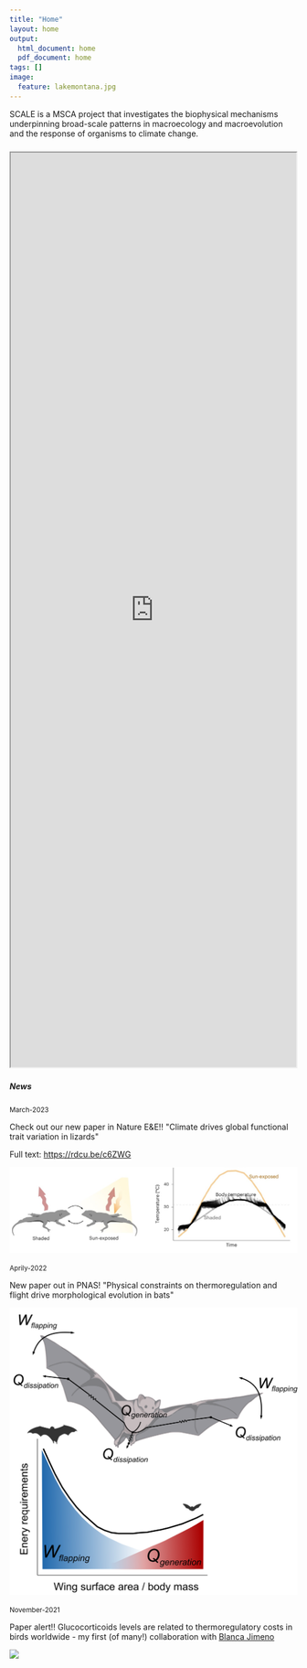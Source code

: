 ```yaml
---
title: "Home"
layout: home
output:
  html_document: home
  pdf_document: home
tags: []
image:
  feature: lakemontana.jpg
---
```

SCALE is a MSCA project that investigates the biophysical mechanisms underpinning broad-scale patterns in macroecology and macroevolution and the response of organisms to climate change. 

<div class="grid">
    <div class="column12">
       <div class="content">
           <h5></h5>
       <iframe style="width: 500px; height: 1600px;" src="https://jrubalcaba.github.io/twitter-embed/" width="300" height="150"></iframe>
       </div>
    </div>
    <div class="column12">
       <div class="content">
          <h5>News</h5> 
          <!---><!--->
          <small>March-2023</small>
           <p> Check out our new paper in Nature E&E!! "Climate drives global functional trait variation in lizards" </p>
           <p> Full text: <a href=" https://rdcu.be/c6ZWG"> https://rdcu.be/c6ZWG </a> </p>
           <p> <a href="https://www.nature.com/articles/s41559-023-02007-x"> <img src="/images/news/lizards.jpg"/> </a> </p>
          <!---><!--->
          <small>Aprily-2022</small>
           <p> New paper out in PNAS! "Physical constraints on thermoregulation and flight drive morphological evolution in bats"</p>
           <p> <a href="https://www.pnas.org/doi/10.1073/pnas.2103745119"> <img src="/images/news/Image1_scheme.png"/> </a> </p>
          <!---><!--->
          <small>November-2021</small>
           <p> Paper alert!! Glucocorticoids levels are related to thermoregulatory costs in birds worldwide - my first (of many!) collaboration with <a href="https://blancajimeno.wixsite.com/physcoping">Blanca Jimeno</a></p>
           <p> <a href="https://besjournals.onlinelibrary.wiley.com/doi/10.1111/1365-2435.13946"> <img src="/images/news/Graphical abstract.png"/> </a> </p>
          <!---><!--->   
    </div>
</div>
